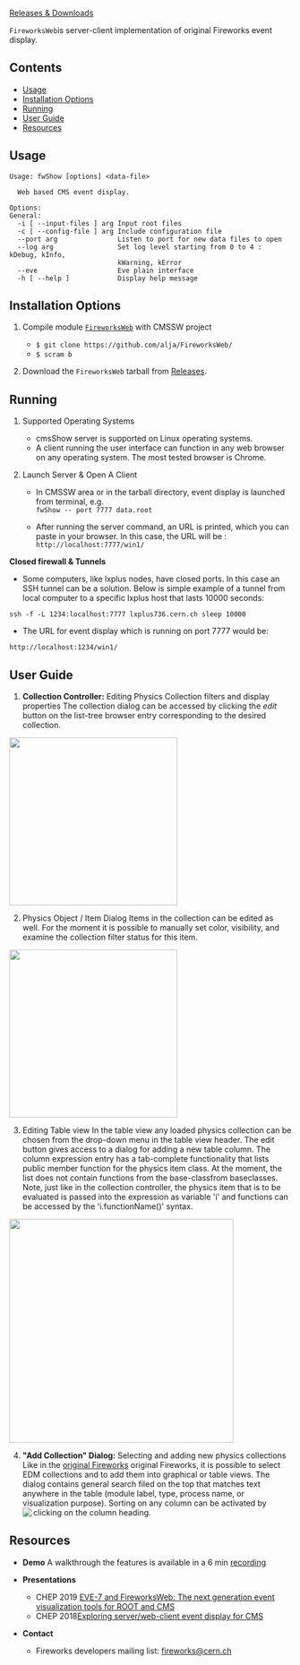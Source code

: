 ﻿

[Releases & Downloads](https://github.com/alja/FireworksWeb/releases)

`FireworksWeb`is server-client implementation of original Fireworks event display.

<!-- START doctoc generated TOC please keep comment here to allow auto update -->
<!-- DON'T EDIT THIS SECTION, INSTEAD RE-RUN doctoc TO UPDATE -->
## Contents

- [Usage](#usage)
- [Installation Options](#installation-options)
- [Running](#running)
- [User Guide](#user-guide)
- [Resources](#resources)

<!-- END doctoc generated TOC please keep comment here to allow auto update -->

**Usage**
---

```
Usage: fwShow [options] <data-file>

  Web based CMS event display.

Options:
General:
  -i [ --input-files ] arg Input root files
  -c [ --config-file ] arg Include configuration file
  --port arg               Listen to port for new data files to open
  --log arg                Set log level starting from 0 to 4 : kDebug, kInfo,
                           kWarning, kError
  --eve                    Eve plain interface
  -h [ --help ]            Display help message
```

**Installation Options**
---

1. Compile module [`FireworksWeb`](https://github.com/alja/FireworksWeb/) with CMSSW project
    + `$ git clone https://github.com/alja/FireworksWeb/`
    + `$ scram b`

2. Download the `FireworksWeb` tarball from [Releases](https://github.com/alja/FireworksWeb/releases).


**Running**
---

1. Supported Operating Systems

    + cmsShow server is supported on Linux operating systems.
    + A client running the user interface can function in any web browser on any operating system. The most tested browser is Chrome.

2. Launch Server & Open A Client
    + In CMSSW area or in the tarball directory, event display is launched from terminal, e.g.  
     `fwShow -- port 7777 data.root`

   + After running the server command, an URL is printed, which you can paste in your browser. In this case, the URL will be :
 `http://localhost:7777/win1/`

**Closed firewall & Tunnels**

   + Some computers, like lxplus nodes, have closed ports. In this case an SSH tunnel can be a solution. Below is simple example of a tunnel from local computer to a specific lxplus host that lasts 10000 seconds:
   
   ```
   ssh -f -L 1234:localhost:7777 lxplus736.cern.ch sleep 10000
   ```

   + The URL for event display which is running on port 7777 would be:
  ```
  http://localhost:1234/win1/
  ```


**User Guide**
---

1. **Collection Controller:** Editing Physics Collection filters and display properties
The collection dialog can be accessed by clicking the *edit* button on the list-tree browser entry corresponding to the desired collection.

<img src="https://gist.githubusercontent.com/alja/2b7656a65bf8e78a26f1f7e93cbd5282/raw/c4e2f44aad37b707b8a493ee47a75f708666f275/edit-collection.png" width="300">

2. Physics Object / Item Dialog
Items in the collection can be edited as well. For the moment it is possible to manually set color, visibility, and examine the collection filter status for this item.

<img src="https://gist.githubusercontent.com/alja/2b7656a65bf8e78a26f1f7e93cbd5282/raw/7ca1b2512e3f7570d8d3ccc2789c8411d5d82ad2/edit-item.png" width="300">

3. Editing Table view
In the table view any loaded physics collection can be chosen from the drop-down menu in the table view header. The edit button gives access to a dialog for adding a new table column. The column expression entry has a tab-complete functionality that lists public member function for the physics item class. At the moment, the list does not contain functions from the base-classfrom baseclasses.  Note, just like in the collection controller, the physics item that is to be evaluated is passed into the expression as variable 'i' and functions can be accessed by the 'i.functionName()' syntax.

<img src="https://gist.githubusercontent.com/alja/2b7656a65bf8e78a26f1f7e93cbd5282/raw/812c53e5cd0f01c5e164f48a6f1103e81a1726ea/edit-table.png" width="400" align="center">

4. **"Add Collection" Dialog:** Selecting and adding new physics collections
Like in the [original Fireworks](https://twiki.cern.ch/twiki/bin/view/CMSPublic/WorkBookFireworks) original Fireworks, it is possible to select EDM collections and to add them into graphical or table views. The dialog contains general search filed on the top that matches text anywhere in the table (module label, type, process name, or visualization purpose). Sorting on any column can be activated by clicking on the column heading.<img src="https://gist.githubusercontent.com/alja/2b7656a65bf8e78a26f1f7e93cbd5282/raw/4b4f64e23042125141b9524f5c4022427669655c/add-collection.png" align="left">


**Resources**
---
+ **Demo**
  A walkthrough the features is available in a 6 min [recording](https://cmsshow-rels.web.cern.ch/cmsShow-rels/fww-demo.mov) 

+ **Presentations**
  + CHEP 2019 [ EVE-7 and FireworksWeb: The next generation event visualization tools for ROOT and CMS](https://indico.cern.ch/event/773049/contributions/3474840/) 
  +  CHEP 2018[Exploring server/web-client event display for CMS](https://indico.cern.ch/event/587955/contributions/2938069/)
  

+ **Contact**  
  + Fireworks developers mailing list:  fireworks@cern.ch
